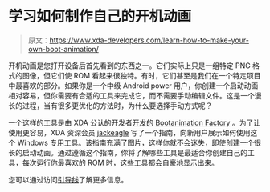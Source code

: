# 学习如何制作自己的开机动画

> 原文：<https://www.xda-developers.com/learn-how-to-make-your-own-boot-animation/>

开机动画是您打开设备后首先看到的东西之一。它们实际上只是一组特定 PNG 格式的图像，但它们使 ROM 看起来很独特。有时，它们甚至是我们在一个特定项目中最喜欢的部分。如果你是一个中级 Android power 用户，你创建一个启动动画相对容易，但你需要有合适的工具来完成它，而不需要手动编辑文件。这是一个漫长的过程，当有很多更优化的方法时，为什么要选择手动方式呢？

一个这样的工具是由 XDA 公认的开发者[开发的](http://forum.xda-developers.com/member.php?u=3424769) [Bootanimation Factory](http://forum.xda-developers.com/showthread.php?t=1678540) 。为了让使用更容易，XDA 资深会员 [jackeagle](http://forum.xda-developers.com/member.php?u=5216756) 写了一个指南，向新用户展示如何使用这个 Windows 专用工具。该指南充满了图片，这样你就不会迷失，即使创建一个很长的启动动画。通过遵循这个指南，你将了解哪些工具是最适合你创建自己的工具，每次运行你最喜欢的 ROM 时，这些工具都会自豪地显示出来。

您可以通过访问[引导线](http://forum.xda-developers.com/showthread.php?t=2756198)了解更多信息。